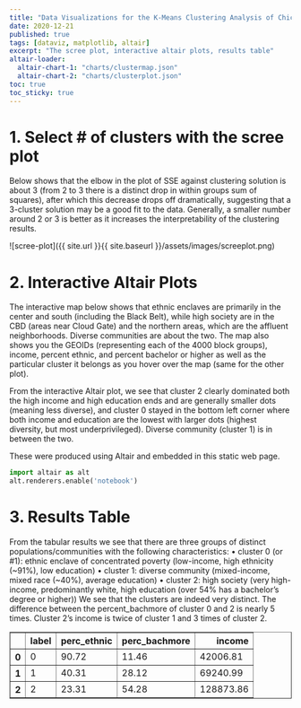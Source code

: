 ```yaml
---
title: "Data Visualizations for the K-Means Clustering Analysis of Chicago Population"
date: 2020-12-21
published: true
tags: [dataviz, matplotlib, altair]
excerpt: "The scree plot, interactive altair plots, results table"
altair-loader:
  altair-chart-1: "charts/clustermap.json"
  altair-chart-2: "charts/clusterplot.json"
toc: true
toc_sticky: true
---
```


# 1. Select # of clusters with the scree plot

Below shows that the elbow in the plot of SSE against clustering solution is about 3 (from 2 to 3 there is a distinct drop in within groups sum of squares), after which this decrease drops off dramatically, suggesting that a 3-cluster solution may be a good fit to the data. Generally, a smaller number around 2 or 3 is better as it increases the interpretability of the clustering results.

![scree-plot]({{ site.url }}{{ site.baseurl }}/assets/images/screeplot.png)

# 2. Interactive Altair Plots

The interactive map below shows that ethnic enclaves are primarily in the center and south (including the Black Belt), while high society are in the CBD (areas near Cloud Gate) and the northern areas, which are the affluent neighborhoods. Diverse communities are about the two. The map also shows you the GEOIDs (representing each of the 4000 block groups), income, percent ethnic, and percent bachelor or higher as well as the particular cluster it belongs as you hover over the map (same for the other plot).

<div id="altair-chart-1"></div>

From the interactive Altair plot, we see that cluster 2 clearly dominated both the high income and high education ends and are generally smaller dots (meaning less diverse), and cluster 0 stayed in the bottom left corner where both income and education are the lowest with larger dots (highest diversity, but most underprivileged). Diverse community (cluster 1) is in between the two.

<div id="altair-chart-2"></div>

These were produced using Altair and embedded in this static web page. 

```python
import altair as alt
alt.renderers.enable('notebook')
```

# 3. Results Table

From the tabular results we see that there are three groups of distinct populations/communities with the following characteristics:
•	cluster 0 (or #1): ethnic enclave of concentrated poverty (low-income, high ethnicity (~91%), low education)
•	cluster 1: diverse community (mixed-income, mixed race (~40%), average education)
•	cluster 2: high society (very high-income, predominantly white, high education (over 54% has a bachelor’s degree or higher))
We see that the clusters are indeed very distinct. The difference between the percent_bachmore of cluster 0 and 2 is nearly 5 times. Cluster 2’s income is twice of cluster 1 and 3 times of cluster 2.


<table border="1" class="dataframe">
  <thead>
    <tr style="text-align: right;">
      <th></th>
      <th>label</th>
      <th>perc_ethnic</th>
      <th>perc_bachmore</th>
      <th>income</th>
    </tr>
  </thead>
  <tbody>
    <tr>
      <th>0</th>
      <td>0</td>
      <td>90.72</td>
      <td>11.46</td>
      <td>42006.81</td>
    </tr>
    <tr>
      <th>1</th>
      <td>1</td>
      <td>40.31</td>
      <td>28.12</td>
      <td>69240.99</td>
    </tr>
    <tr>
      <th>2</th>
      <td>2</td>
      <td>23.31</td>
      <td>54.28</td>
      <td>128873.86</td>
    </tr>
  </tbody>
</table>